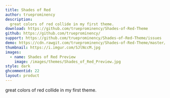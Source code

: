 ```yaml
---
title: Shades of Red
author: trueprominency
description:
  great colors of red collide in my first theme.
download: https://github.com/trueprominency/Shades-of-Red-Theme
github: https://github.com/trueprominency/
support: https://github.com/trueprominency/Shades-of-Red-Theme/issues
demo: https://cdn.rawgit.com/trueprominency/Shades-of-Red-Theme/master/shades-of-red.theme.css
thumbnail: https://i.imgur.com/SJlNccM.jpg
images:
  - name: Shades of Red Preview
    image: /images/themes/Shades_of_Red_Preview.jpg
style: dark   
ghcommentid: 22
layout: product
---
```

great colors of red collide in my first theme.